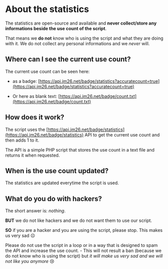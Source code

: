 # About the statistics

The statistics are open-source and available and **never collect/store any informations beside the use count of the script**.

That means we **do not** know who is using the script and what they are doing with it. We do not collect any personal informations and we *never* will.

## Where can I see the current use count?

The current use count can be seen here:

- as a badge: [https://api.jm26.net/badge/statistics?accuratecount=true](https://api.jm26.net/badge/statistics?accuratecount=true)

- Or here as blank text: [https://api.jm26.net/badge/count.txt](https://api.jm26.net/badge/count.txt)

## How does it work?

The script uses the [https://api.jm26.net/badge/statistics](https://api.jm26.net/badge/statistics) API to get the current use count and then adds 1 to it.

The API is a simple PHP script that stores the use count in a text file and returns it when requested.

## When is the use count updated?

The statistics are updated everytime the script is used.

## What do you do with hackers?

The short answer is: *nothing*.

**BUT** we do not like hackers and we do not want them to use our script.

**SO** if you are a hacker and you are using the script, please stop. This makes us very sad ☹️

Please do not use the script in a loop or in a way that is designed to spam the API and increase the use count. - This will not result a ban (because we do not know who is using the script) but *it will make us very sad and we will not like you anymore* 😢
